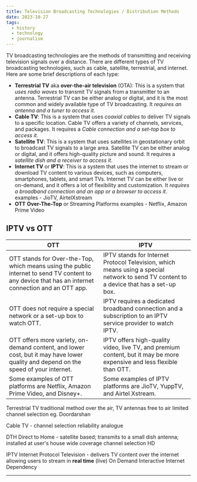 ```yaml
---
title: Television Broadcasting Technologies / Distribution Methods
date: 2023-10-27
tags:
  - history
  - technology
  - journalism
---
```

TV broadcasting technologies are the methods of transmitting and receiving television signals over a distance. There are different types of TV broadcasting technologies, such as cable, satellite, terrestrial, and internet. Here are some brief descriptions of each type:

- **Terrestrial TV** aka **over-the-air television** (OTA): This is a system that *uses radio waves* to transmit TV signals from a transmitter to an antenna. Terrestrial TV can be either analog or digital, and it is the most common and widely available type of TV broadcasting. It *requires an antenna and a tuner to access it.*
- **Cable TV**: This is a system that uses *coaxial cables* to deliver TV signals to a specific location. Cable TV offers a variety of channels, services, and packages. It requires a *Cable connection and a set-top box to access it.*
- **Satellite TV**: This is a system that uses satellites in geostationary orbit to broadcast TV signals to a large area. Satellite TV can be either analog or digital, and it offers high-quality picture and sound. It requires a *satellite dish and a receiver to access it*.
- **Internet TV** or **IPTV**: This is a system that uses the internet to stream or download TV content to various devices, such as computers, smartphones, tablets, and smart TVs. Internet TV can be either live or on-demand, and it offers a lot of flexibility and customization. It *requires a broadband connection and an app or a browser to access it*.
  examples - JioTV, AirtelXstream
- **OTT** **Over-The-Top** or Streaming Platforms
  examples - Netflix, Amazon Prime Video
## IPTV vs OTT

| OTT | IPTV |
| --- | --- |
| OTT stands for Over-the-Top, which means using the public internet to send TV content to any device that has an internet connection and an OTT app. | IPTV stands for Internet Protocol Television, which means using a special network to send TV content to a device that has a set-up box. |
| OTT does not require a special network or a set-up box to watch OTT. | IPTV requires a dedicated broadband connection and a subscription to an IPTV service provider to watch IPTV. |
| OTT offers more variety, on-demand content, and lower cost, but it may have lower quality and depend on the speed of your internet. | IPTV offers high-quality video, live TV, and premium content, but it may be more expensive and less flexible than OTT. |
| Some examples of OTT platforms are Netflix, Amazon Prime Video, and Disney+. | Some examples of IPTV platforms are JioTV, YuppTV, and Airtel Xstream. |



Terrestrial TV
traditional method over the air, TV antennas
	free to air
	limited channel selection
eg. Doordarshan

Cable TV - 
	channel selection
	reliability
	analogue

DTH Direct to Home - 
satellite based; transmits to a small dish antenna; installed at user's house
	wide coverage
	channel selection
	HD 

IPTV  Internet Protocol Television - 
delivers TV content over the internet allowing users to stream in **real time** (live)
	On Demand
	Interactive
	Internet Dependency 





---

